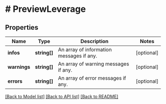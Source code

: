 # # PreviewLeverage

## Properties

Name | Type | Description | Notes
------------ | ------------- | ------------- | -------------
**infos** | **string[]** | An array of information messages if any. | [optional]
**warnings** | **string[]** | An array of warning messages if any. | [optional]
**errors** | **string[]** | An array of error messages if any. | [optional]

[[Back to Model list]](../../README.md#models) [[Back to API list]](../../README.md#endpoints) [[Back to README]](../../README.md)
